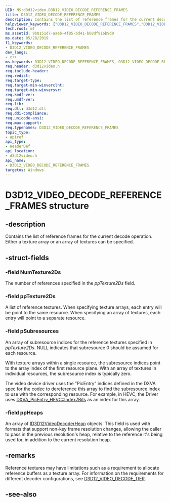 ```yaml
---
UID: NS:d3d12video.D3D12_VIDEO_DECODE_REFERENCE_FRAMES
title: D3D12_VIDEO_DECODE_REFERENCE_FRAMES
description: Contains the list of reference frames for the current decode operation.helpviewer_keywords: ["D3D12_VIDEO_DECODE_REFERENCE_FRAMES","D3D12_VIDEO_DECODE_REFERENCE_FRAMES",""]
tech.root: mf
ms.assetid: 9b0151d7-aaeb-4f85-bd41-b68df916b9d0
ms.date: 05/28/2019
f1_keywords:
- D3D12_VIDEO_DECODE_REFERENCE_FRAMES
dev_langs:
- c++
ms.keywords: D3D12_VIDEO_DECODE_REFERENCE_FRAMES, D3D12_VIDEO_DECODE_REFERENCE_FRAMES,
req.header: d3d12video.h
req.include-header: 
req.redist: 
req.target-type: 
req.target-min-winverclnt: 
req.target-min-winversvr: 
req.kmdf-ver: 
req.umdf-ver: 
req.lib: 
req.dll: d3d12.dll
req.ddi-compliance: 
req.unicode-ansi: 
req.max-support: 
req.typenames: D3D12_VIDEO_DECODE_REFERENCE_FRAMES
topic_type:
- apiref
api_type:
- HeaderDef
api_location:
- d3d12video.h
api_name:
- D3D12_VIDEO_DECODE_REFERENCE_FRAMES
targetos: Windows
---
```


# D3D12_VIDEO_DECODE_REFERENCE_FRAMES structure

## -description

Contains the list of reference frames for the current decode operation.  Either a texture array or an array of textures can be specified.

## -struct-fields

### -field NumTexture2Ds

The number of references specified in the *ppTexture2Ds* field.
 
### -field ppTexture2Ds

A list of reference textures. When specifying texture arrays, each entry will be point to the same resource. When specifying an array of textures, each entry will point to a separate resource.
 
### -field pSubresources

An array of subresource indices for the reference textures specified in *ppTexture2Ds*.  NULL indicates that subresource 0 should be assumed for each resource.

With texture arrays within a single resource, the subresource indices point to the array index of the first resource plane. With an array of textures in individual resources, the subresource index is typically zero.

The video device driver uses the "PicEntry" indices defined in the DXVA spec for the codec to dereference this array to find the subresource index to use with the corresponding resource. For example, in HEVC, the Driver uses [DXVA_PicEntry_HEVC::Index7Bits](/windows/win32/medfound/dxva-picentry-hevc) as an index for this array.
 
### -field ppHeaps
 
An array of [ID3D12VideoDecoderHeap](nn-d3d12video-id3d12videodecoderheap.md) objects. This field is used with formats that support non-key frame resolution changes, allowing the caller to pass in the previous resolution's heap, relative to the reference it's being used for, in addition to the current resolution heap.

## -remarks

Reference textures may have limitations such as a requirement to allocate reference buffers as a texture array.  For information on the requirements for different decoder configurations, see [D3D12_VIDEO_DECODE_TIER](ne-d3d12video-d3d12_video_decode_tier.md).

## -see-also
